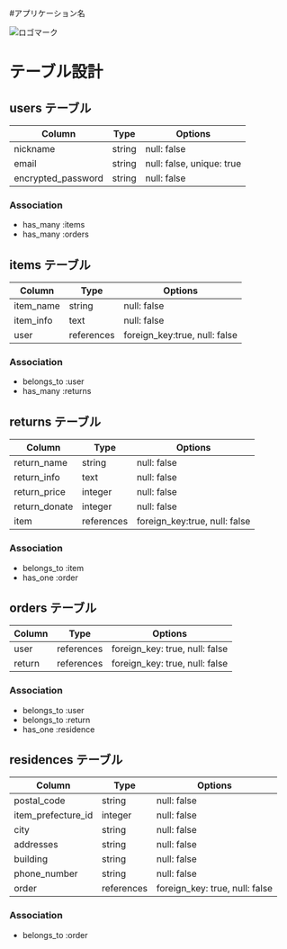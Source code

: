 #アプリケーション名

![ロゴマーク](https://user-images.githubusercontent.com/86912464/143829207-ee7eedb4-fa7e-48cf-a891-0a520db829e7.png)

# テーブル設計

## users テーブル

| Column             | Type   | Options     |
| ------------------ | ------ | ----------- |
| nickname           | string | null: false |
| email              | string | null: false, unique: true |
| encrypted_password | string | null: false |

### Association

- has_many :items
- has_many :orders


## items テーブル
 
| Column                      | Type       | Options     |
| ------------------          | ------     | ----------- |
| item_name                   | string     | null: false |
| item_info                   | text       | null: false |
| user                        | references |foreign_key:true, null: false |    

### Association

- belongs_to :user
- has_many :returns


## returns テーブル
 
| Column                      | Type       | Options     |
| ------------------          | ------     | ----------- |
| return_name                 | string     | null: false |
| return_info                 | text       | null: false |
| return_price                | integer    | null: false |
| return_donate               | integer    | null: false |
| item                        | references |foreign_key:true, null: false |     

### Association

- belongs_to :item
- has_one :order


## orders テーブル

| Column         | Type       | Options           |
| ------         | ---------- | -----------       |
| user           | references | foreign_key: true, null: false  |
| return         | references | foreign_key: true, null: false  |

### Association

- belongs_to :user
- belongs_to :return
- has_one :residence


## residences テーブル

| Column                | Type        | Options     |
| ------------------    | ------      | ----------- |
| postal_code           | string      | null: false |
| item_prefecture_id    | integer     | null: false |
| city                  | string      | null: false |
| addresses             | string      | null: false |
| building              | string      | null: false |
| phone_number          | string      | null: false |
| order           | references  | foreign_key: true, null: false  |

### Association

- belongs_to :order
